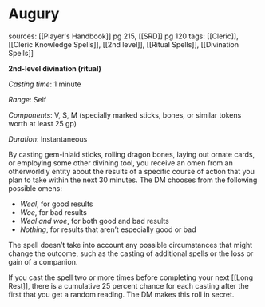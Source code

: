 # Augury
sources: [[Player's Handbook]] pg 215, [[SRD]] pg 120
tags: [[Cleric]], [[Cleric Knowledge Spells]], [[2nd level]], [[Ritual Spells]], [[Divination Spells]]

**2nd-level divination (ritual)**

*Casting time*: 1 minute

*Range*: Self

*Components*: V, S, M (specially marked sticks, bones, or similar tokens worth at least 25 gp)

*Duration*: Instantaneous

By casting gem-inlaid sticks, rolling dragon bones, laying out ornate cards, or employing some other divining tool, you receive an omen from an otherworldly entity about the results of a specific course of action that you plan to take within the next 30 minutes. The DM chooses from the following possible omens:

* *Weal*, for good results
* *Woe*, for bad results
* *Weal and woe*, for both good and bad results
* *Nothing*, for results that aren’t especially good or bad

The spell doesn’t take into account any possible circumstances that might change the outcome, such as the casting of additional spells or the loss or gain of a companion.

If you cast the spell two or more times before completing your next [[Long Rest]], there is a cumulative 25 percent chance for each casting after the first that you get a random reading. The DM makes this roll in secret.
